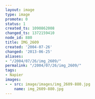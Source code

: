```yaml
---
layout: image
type: image
promote: 0
status: 1
created_ts: 1090862008
changed_ts: 1372159410
node_id: 880
title: IMG_2609
created: '2004-07-26'
changed: '2013-06-25'
aliases:
- "/2004/07/26/img_2609/"
permalink: "/2004/07/26/img_2609/"
tags:
- Napier
images:
- - src: image/images/img_2609-880.jpg
    name: img_2609-880.jpg
---
```


